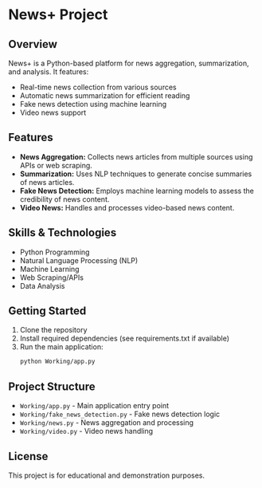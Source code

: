 # News+ Project

## Overview
News+ is a Python-based platform for news aggregation, summarization, and analysis. It features:
- Real-time news collection from various sources
- Automatic news summarization for efficient reading
- Fake news detection using machine learning
- Video news support

## Features
- **News Aggregation:** Collects news articles from multiple sources using APIs or web scraping.
- **Summarization:** Uses NLP techniques to generate concise summaries of news articles.
- **Fake News Detection:** Employs machine learning models to assess the credibility of news content.
- **Video News:** Handles and processes video-based news content.

## Skills & Technologies
- Python Programming
- Natural Language Processing (NLP)
- Machine Learning
- Web Scraping/APIs
- Data Analysis

## Getting Started
1. Clone the repository
2. Install required dependencies (see requirements.txt if available)
3. Run the main application:
   ```bash
   python Working/app.py
   ```

## Project Structure
- `Working/app.py` - Main application entry point
- `Working/fake_news_detection.py` - Fake news detection logic
- `Working/news.py` - News aggregation and processing
- `Working/video.py` - Video news handling

## License
This project is for educational and demonstration purposes.
